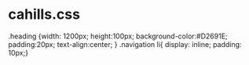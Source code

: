 # cahills.css
.heading {width: 1200px;
	height:100px;
background-color:#D2691E;
padding:20px;
text-align:center;
}
.navigation li{
	display: inline; 
	padding: 10px;}
